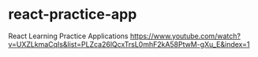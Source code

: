 # react-practice-app
React Learning Practice Applications
https://www.youtube.com/watch?v=UXZLkmaCqIs&list=PLZca26lQcxTrsL0mhF2kA58PtwM-gXu_E&index=1
